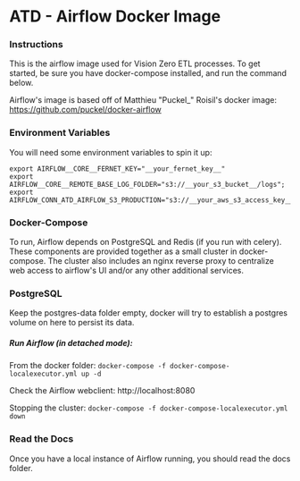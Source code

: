 # ATD - Airflow Docker Image

### Instructions

This is the airflow image used for Vision Zero ETL processes. To get started, be sure you have docker-compose installed, and run the command below.

Airflow's image is based off of Matthieu "Puckel_" Roisil's docker image: https://github.com/puckel/docker-airflow

### Environment Variables

You will need some environment variables to spin it up:

```
export AIRFLOW__CORE__FERNET_KEY="__your_fernet_key__"
export AIRFLOW__CORE__REMOTE_BASE_LOG_FOLDER="s3://__your_s3_bucket__/logs";
export AIRFLOW_CONN_ATD_AIRFLOW_S3_PRODUCTION="s3://__your_aws_s3_access_key__:__your_aws_s3_secret_key__@__your_s3_bucket__/__subfolder__";
```

### Docker-Compose

To run, Airflow depends on PostgreSQL and Redis (if you run with celery). These components are provided together as a small cluster in docker-compose. The cluster also includes an nginx reverse proxy to centralize web access to airflow's UI and/or any other additional services.

### PostgreSQL

Keep the postgres-data folder empty, docker will try to establish a postgres volume on here to persist its data.

##### Run Airflow (in detached mode):

From the docker folder: `docker-compose -f docker-compose-localexecutor.yml up -d`

Check the Airflow webclient: http://localhost:8080

Stopping the cluster: `docker-compose -f docker-compose-localexecutor.yml down`

### Read the Docs

Once you have a local instance of Airflow running, you should read the docs folder.
